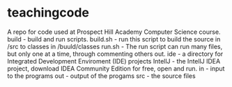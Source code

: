 teachingcode
============

A repo for code used at Prospect Hill Academy Computer Science course.  
build - build and run scripts. 
    build.sh - run this script to build the source in /src to classes in /buuld/classes
    run.sh - The run script can run many files, but only one at a time, through commenting others out.
ide - a directory for Integrated Development Enviroment (IDE) projects
    IntellJ - the IntellJ IDEA project, download IDEA Community Edition for free, open and run.
in - input to the programs
out - output of the progams
src - the source files